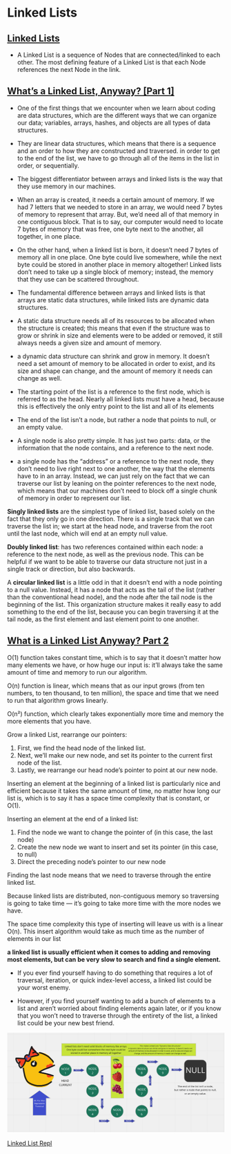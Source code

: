 # Linked Lists

## [Linked Lists](https://codefellows.github.io/common_curriculum/data_structures_and_algorithms/Code_401/class-05/resources/singly_linked_list.html)

- A Linked List is a sequence of Nodes that are connected/linked to each other. The most defining feature of a Linked List is that each Node references the next Node in the link.

## [What’s a Linked List, Anyway? [Part 1]](https://medium.com/basecs/whats-a-linked-list-anyway-part-1-d8b7e6508b9d)

- One of the first things that we encounter when we learn about coding are data structures, which are the different ways that we can organize our data; variables, arrays, hashes, and objects are all types of data structures.

- They are linear data structures, which means that there is a sequence and an order to how they are constructed and traversed. in order to get to the end of the list, we have to go through all of the items in the list in order, or sequentially.

- The biggest differentiator between arrays and linked lists is the way that they use memory in our machines.

- When an array is created, it needs a certain amount of memory. If we had 7 letters that we needed to store in an array, we would need 7 bytes of memory to represent that array. But, we’d need all of that memory in one contiguous block. That is to say, our computer would need to locate 7 bytes of memory that was free, one byte next to the another, all together, in one place.

- On the other hand, when a linked list is born, it doesn’t need 7 bytes of memory all in one place. One byte could live somewhere, while the next byte could be stored in another place in memory altogether! Linked lists don’t need to take up a single block of memory; instead, the memory that they use can be scattered throughout.

- The fundamental difference between arrays and linked lists is that arrays are static data structures, while linked lists are dynamic data structures.

- A static data structure needs all of its resources to be allocated when the structure is created; this means that even if the structure was to grow or shrink in size and elements were to be added or removed, it still always needs a given size and amount of memory.

- a dynamic data structure can shrink and grow in memory. It doesn’t need a set amount of memory to be allocated in order to exist, and its size and shape can change, and the amount of memory it needs can change as well.

- The starting point of the list is a reference to the first node, which is referred to as the head. Nearly all linked lists must have a head, because this is effectively the only entry point to the list and all of its elements

- The end of the list isn’t a node, but rather a node that points to null, or an empty value.

- A single node is also pretty simple. It has just two parts: data, or the information that the node contains, and a reference to the next node.

- a single node has the “address” or a reference to the next node, they don’t need to live right next to one another, the way that the elements have to in an array. Instead, we can just rely on the fact that we can traverse our list by leaning on the pointer references to the next node, which means that our machines don’t need to block off a single chunk of memory in order to represent our list.

**Singly linked lists** are the simplest type of linked list, based solely on the fact that they only go in one direction. There is a single track that we can traverse the list in; we start at the head node, and traverse from the root until the last node, which will end at an empty null value.

**Doubly linked list**: has two references contained within each node: a reference to the next node, as well as the previous node. This can be helpful if we want to be able to traverse our data structure not just in a single track or direction, but also backwards.

A **circular linked list** is a little odd in that it doesn’t end with a node pointing to a null value. Instead, it has a node that acts as the tail of the list (rather than the conventional head node), and the node after the tail node is the beginning of the list. This organization structure makes it really easy to add something to the end of the list, because you can begin traversing it at the tail node, as the first element and last element point to one another.

## [What is a Linked List Anyway? Part 2](https://medium.com/basecs/whats-a-linked-list-anyway-part-2-131d96f71996)

O(1) function takes constant time, which is to say that it doesn’t matter how many elements we have, or how huge our input is: it’ll always take the same amount of time and memory to run our algorithm.

O(n) function is linear, which means that as our input grows (from ten numbers, to ten thousand, to ten million), the space and time that we need to run that algorithm grows linearly.

O(n²) function, which clearly takes exponentially more time and memory the more elements that you have.

Grow a linked List, rearrange our pointers:

1. First, we find the head node of the linked list.
2. Next, we’ll make our new node, and set its pointer to the current first node of the list.
3. Lastly, we rearrange our head node’s pointer to point at our new node.

Inserting an element at the beginning of a linked list is particularly nice and efficient because it takes the same amount of time, no matter how long our list is, which is to say it has a space time complexity that is constant, or O(1).

Inserting an element at the end of a linked list:

1. Find the node we want to change the pointer of (in this case, the last node)
2. Create the new node we want to insert and set its pointer (in this case, to null)
3. Direct the preceding node’s pointer to our new node

Finding the last node means that we need to traverse through the entire linked list.

Because linked lists are distributed, non-contiguous memory so traversing is going to take time — it’s going to take more time with the more nodes we have.

The space time complexity this type of inserting will leave us with is a linear O(n). This insert algorithm would take as much time as the number of elements in our list

**a linked list is usually efficient when it comes to adding and removing most elements, but can be very slow to search and find a single element.**

- If you ever find yourself having to do something that requires a lot of traversal, iteration, or quick index-level access, a linked list could be your worst enemy.

- However, if you find yourself wanting to add a bunch of elements to a list and aren’t worried about finding elements again later, or if you know that you won’t need to traverse through the entirety of the list, a linked list could be your new best friend.

![Linked Lists Analogy as Ms Pac-Man](../img/Linked%20Lists%20Diagram.png)

[Linked List Repl](https://replit.com/@StephniHill/liinkedlist-traversal#index.js)